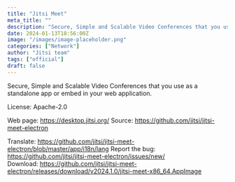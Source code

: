 ```yaml
---
title: "Jitsi Meet"
meta_title: ""
description: "Secure, Simple and Scalable Video Conferences that you use as a standalone app or embed in your web application."
date: 2024-01-13T18:56:00Z
image: "/images/image-placeholder.png"
categories: ["Network"]
author: "Jitsi team"
tags: ["official"]
draft: false
---
```


Secure, Simple and Scalable Video Conferences that you use as a standalone app or embed in your web application.

License: Apache-2.0

Web page: https://desktop.jitsi.org/
Source: https://github.com/jitsi/jitsi-meet-electron

Translate: https://github.com/jitsi/jitsi-meet-electron/blob/master/app/i18n/lang
Report the bug: https://github.com/jitsi/jitsi-meet-electron/issues/new/  
Download: https://github.com/jitsi/jitsi-meet-electron/releases/download/v2024.1.0/jitsi-meet-x86_64.AppImage
